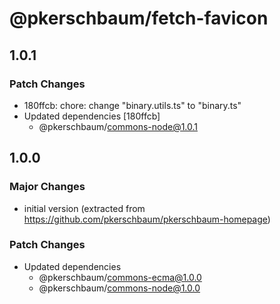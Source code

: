 # @pkerschbaum/fetch-favicon

## 1.0.1

### Patch Changes

- 180ffcb: chore: change "binary.utils.ts" to "binary.ts"
- Updated dependencies [180ffcb]
  - @pkerschbaum/commons-node@1.0.1

## 1.0.0

### Major Changes

- initial version (extracted from https://github.com/pkerschbaum/pkerschbaum-homepage)

### Patch Changes

- Updated dependencies
  - @pkerschbaum/commons-ecma@1.0.0
  - @pkerschbaum/commons-node@1.0.0
